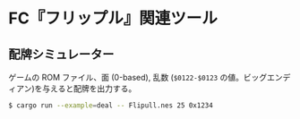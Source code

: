 # FC『フリップル』関連ツール

## 配牌シミュレーター

ゲームの ROM ファイル、面 (0-based), 乱数 (`$0122-$0123` の値。ビッグエンディアン)を与えると配牌を出力する。

```sh
$ cargo run --example=deal -- Flipull.nes 25 0x1234
```
